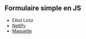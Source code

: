 ## Formulaire simple en JS

- Elliot Lintz
- [Netlify](https://relaxed-sinoussi-5e0514.netlify.com/)
- [Maquette](https://www.figma.com/file/cIujlUACuS6kEQCjJsKmpP/Formulaire-JS?node-id=1%3A2)